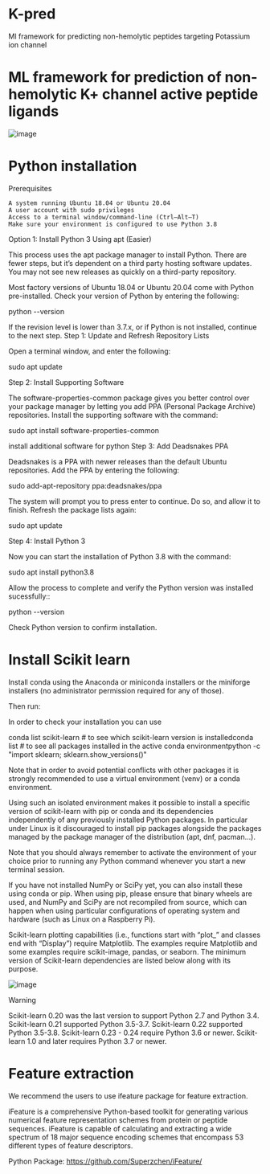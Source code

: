 # K-pred
Ml framework for predicting non-hemolytic  peptides targeting Potassium ion channel 

#  ML framework for prediction of non-hemolytic K+ channel active peptide ligands #
![image](https://user-images.githubusercontent.com/42578590/167831617-b8d1639c-12f3-47be-9a0a-23d52a83d845.png)

# Python installation #

Prerequisites

    A system running Ubuntu 18.04 or Ubuntu 20.04
    A user account with sudo privileges
    Access to a terminal window/command-line (Ctrl–Alt–T)
    Make sure your environment is configured to use Python 3.8

Option 1: Install Python 3 Using apt (Easier)

This process uses the apt package manager to install Python. There are fewer steps, but it’s dependent on a third party hosting software updates. You may not see new releases as quickly on a third-party repository.

Most factory versions of Ubuntu 18.04 or Ubuntu 20.04 come with Python pre-installed. Check your version of Python by entering the following:

python --version

If the revision level is lower than 3.7.x, or if Python is not installed, continue to the next step.
Step 1: Update and Refresh Repository Lists

Open a terminal window, and enter the following:

sudo apt update

Step 2: Install Supporting Software

The software-properties-common package gives you better control over your package manager by letting you add PPA (Personal Package Archive) repositories. Install the supporting software with the command:

sudo apt install software-properties-common

install additional software for python
Step 3: Add Deadsnakes PPA

Deadsnakes is a PPA with newer releases than the default Ubuntu repositories. Add the PPA by entering the following:

sudo add-apt-repository ppa:deadsnakes/ppa

The system will prompt you to press enter to continue. Do so, and allow it to finish. Refresh the package lists again:

sudo apt update

Step 4: Install Python 3

Now you can start the installation of Python 3.8 with the command:

sudo apt install python3.8

Allow the process to complete and verify the Python version was installed sucessfully::

python --version

Check Python version to confirm installation.

# Install Scikit learn #


Install conda using the Anaconda or miniconda installers or the miniforge installers (no administrator permission required for any of those).

Then run:

In order to check your installation you can use

conda list scikit-learn  # to see which scikit-learn version is installedconda list  # to see all packages installed in the active conda environmentpython -c "import sklearn; sklearn.show_versions()"

Note that in order to avoid potential conflicts with other packages it is strongly recommended to use a virtual environment (venv) or a conda environment.

Using such an isolated environment makes it possible to install a specific version of scikit-learn with pip or conda and its dependencies independently of any previously installed Python packages. In particular under Linux is it discouraged to install pip packages alongside the packages managed by the package manager of the distribution (apt, dnf, pacman…).

Note that you should always remember to activate the environment of your choice prior to running any Python command whenever you start a new terminal session.

If you have not installed NumPy or SciPy yet, you can also install these using conda or pip. When using pip, please ensure that binary wheels are used, and NumPy and SciPy are not recompiled from source, which can happen when using particular configurations of operating system and hardware (such as Linux on a Raspberry Pi).

Scikit-learn plotting capabilities (i.e., functions start with “plot_” and classes end with “Display”) require Matplotlib. The examples require Matplotlib and some examples require scikit-image, pandas, or seaborn. The minimum version of Scikit-learn dependencies are listed below along with its purpose.

![image](https://user-images.githubusercontent.com/42578590/167832738-69916762-e91e-40b7-a5b2-0bfb873f34c6.png)

Warning

Scikit-learn 0.20 was the last version to support Python 2.7 and Python 3.4. Scikit-learn 0.21 supported Python 3.5-3.7. Scikit-learn 0.22 supported Python 3.5-3.8. Scikit-learn 0.23 - 0.24 require Python 3.6 or newer. Scikit-learn 1.0 and later requires Python 3.7 or newer. 

# Feature extraction #

We recommend the users to use ifeature package for feature extraction.

iFeature is a comprehensive Python-based toolkit for generating various numerical feature representation schemes from protein or peptide sequences. iFeature is capable of calculating and extracting a wide spectrum of 18 major sequence encoding schemes that encompass 53 different types of feature descriptors.

Python Package: https://github.com/Superzchen/iFeature/

